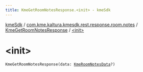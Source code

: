 ```yaml
---
title: KmeGetRoomNotesResponse.<init> - kmeSdk
---
```


[kmeSdk](../../index.html) / [com.kme.kaltura.kmesdk.rest.response.room.notes](../index.html) / [KmeGetRoomNotesResponse](index.html) / [&lt;init&gt;](./-init-.html)

# &lt;init&gt;

`KmeGetRoomNotesResponse(data: `[`KmeRoomNotesData`](-kme-room-notes-data/index.html)`?)`